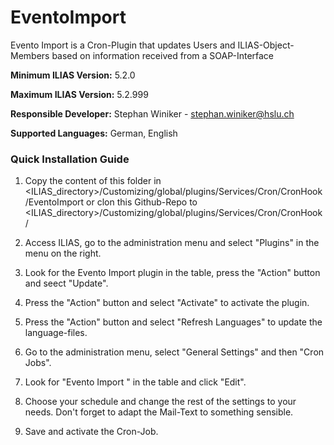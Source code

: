 # EventoImport

Evento Import is a Cron-Plugin that updates Users and ILIAS-Object-Members based on information received from a SOAP-Interface

**Minimum ILIAS Version:**
5.2.0

**Maximum ILIAS Version:**
5.2.999

**Responsible Developer:**
Stephan Winiker - stephan.winiker@hslu.ch

**Supported Languages:**
German, English

### Quick Installation Guide
1. Copy the content of this folder in <ILIAS_directory>/Customizing/global/plugins/Services/Cron/CronHook/EventoImport or clon this Github-Repo to <ILIAS_directory>/Customizing/global/plugins/Services/Cron/CronHook/

2. Access ILIAS, go to the administration menu and select "Plugins" in the menu on the right.

3. Look for the Evento Import plugin in the table, press the "Action" button and seect "Update".

4. Press the "Action" button and select "Activate" to activate the plugin.

5. Press the "Action" button and select "Refresh Languages" to update the language-files.

6. Go to the administration menu, select "General Settings" and then "Cron Jobs".

7. Look for "Evento Import " in the table and click "Edit".

8. Choose your schedule and change the rest of the settings to your needs. Don't forget to adapt the Mail-Text to something sensible.

9. Save and activate the Cron-Job.